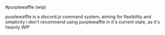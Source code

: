 #purplewaffle (wip)

purplewaffle is a discord.js command system, aiming for flexibility and simplicity
i don't recommend using purplewaffle in it's current state, as it's heavily WIP